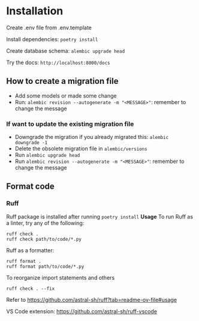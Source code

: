 # Installation

Create .env file from .env.template

Install dependencies:
`poetry install`

Create database schema:
`alembic upgrade head`

Try the docs:
`http://localhost:8000/docs`

## How to create a migration file
- Add some models or made some change
- Run: `alembic revision --autogenerate -m "<MESSAGE>"`: remember to change the message

### If want to update the existing migration file
- Downgrade the migration if you already migrated this: `alembic downgrade -1`
- Delete the obsolete migration file in `alembic/versions`
- Run `alembic upgrade head`
- Run `alembic revision --autogenerate -m "<MESSAGE>"`: remember to change the message

## Format code
### Ruff 
Ruff package is installed after running `poetry install`
**Usage**
To run Ruff as a linter, try any of the following:
```
ruff check .
ruff check path/to/code/*.py 
```

Ruff as a formatter:
```
ruff format .
ruff format path/to/code/*.py  
```
To reorganize import statements and others
```
ruff check . --fix
```

Refer to https://github.com/astral-sh/ruff?tab=readme-ov-file#usage

VS Code extension: https://github.com/astral-sh/ruff-vscode
